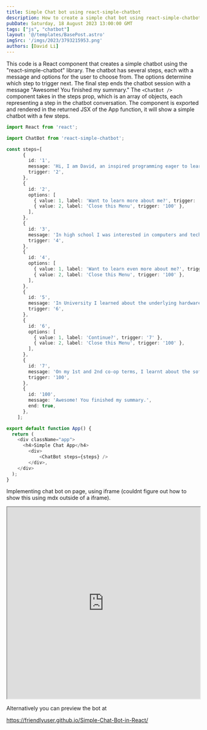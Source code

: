 ```yaml
---
title: Simple Chat bot using react-simple-chatbot
description: How to create a simple chat bot using react-simple-chatbot
pubDate: Saturday, 18 August 2023 13:00:00 GMT
tags: ["js", "chatbot"]
layout: '@/templates/BasePost.astro'
imgSrc: '/imgs/2023/3793215953.png'
authors: [David Li]
---
```


This code is a React component that creates a simple chatbot using the "react-simple-chatbot" library. The chatbot has several steps, each with a message and options for the user to choose from. The options determine which step to trigger next. The final step ends the chatbot session with a message "Awesome! You finished my summary." The `<ChatBot />` component takes in the steps prop, which is an array of objects, each representing a step in the chatbot conversation. The component is exported and rendered in the returned JSX of the App function, it will show a simple chatbot with a few steps.

```ts
import React from 'react';

import ChatBot from 'react-simple-chatbot';

const steps=[
      {
        id: '1',
        message: 'Hi, I am David, an inspired programming eager to learn more about the latest technologies.',
        trigger: '2',
      },
      {
        id: '2',
        options: [
          { value: 1, label: 'Want to learn more about me?', trigger: '3' },
          { value: 2, label: 'Close this Menu', trigger: '100' },
        ],
      },
      {
        id: '3',
        message: 'In high school I was interested in computers and technologies, so I took information technologies classes that focused on game development.',
        trigger: '4',
      },
	  {
	    id: '4',
        options: [
          { value: 1, label: 'Want to learn even more about me?', trigger: '5' },
          { value: 2, label: 'Close this Menu', trigger: '100' },
        ],
	  },
	  {
        id: '5',
        message: 'In University I learned about the underlying hardware and software that comprise computers. However, in my spare time, I learnt web development, typography (latex), and general programming knowledge.',
        trigger: '6',
      },
	  {
	    id: '6',
        options: [
          { value: 1, label: 'Continue?', trigger: '7' },
          { value: 2, label: 'Close this Menu', trigger: '100' },
        ],
	  },
	  {
        id: '7',
        message: 'On my 1st and 2nd co-op terms, I learnt about the software development lifecycle, commonly used agile tools (JIRA and Confluence), as well as scripting and data analysis. My third co-op term covered BlockChain Technologies.',
        trigger: '100',
      },
      {
        id: '100',
        message: 'Awesome! You finished my summary.',
        end: true,
      },
    ];

export default function App() {
  return (
    <div className="app">
      <h4>Simple Chat App</h4>
		<div>
			<ChatBot steps={steps} />
		</div>,
    </div>
  );
}
```

Implementing chat bot on page, using iframe (couldnt figure out how to show this using mdx outside of a iframe). 
<iframe src="https://friendlyuser.github.io/Simple-Chat-Bot-in-React"  width="100%" height="500px">
</iframe>


Alternatively you can preview the bot at 

https://friendlyuser.github.io/Simple-Chat-Bot-in-React/

